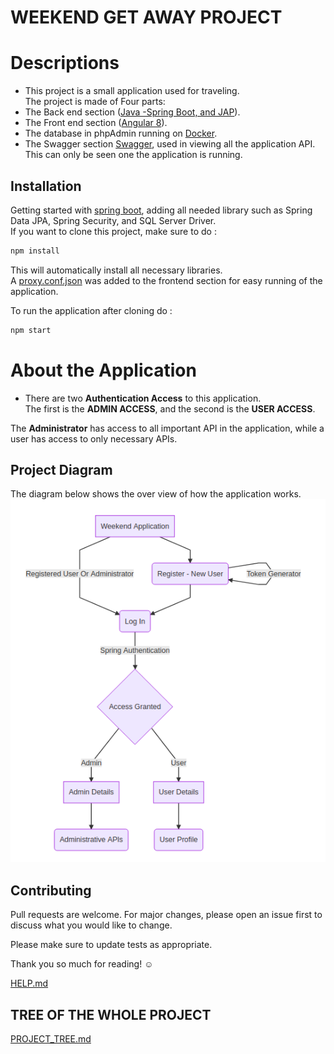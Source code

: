 # WEEKEND GET AWAY PROJECT

# Descriptions
 * This project is a small application used for traveling.  
 The project is made of Four parts:  
 * The Back end section ([Java -Spring Boot, and JAP](https://www.javainuse.com/spring/boot-jwt-mysql)).
 * The Front end section ([Angular 8](https://angular.io)).
 * The database in phpAdmin running on [Docker](https://blog.thenets.org/how-to-install-mysql-and-phpmyadmin-with-docker/).
 * The Swagger section [Swagger](http://localhost:9002/swagger-ui.html#/), used in viewing all the application API. This can only be seen one the application is running.

## Installation

Getting started with [spring boot](https://start.spring.io/), adding all needed library such as Spring Data JPA, Spring Security, and SQL Server Driver.  
If you want to clone this project, make sure to do :

```bash
npm install 
```
This will automatically install all necessary libraries.  
A [proxy.conf.json](weekend-project-front/proxy.conf.json) was added to the frontend section for easy running of the application.  

To run the application after cloning do :
```bash
npm start 
```

# About the Application
* There are two **Authentication Access** to this application.  
The first is the **ADMIN ACCESS**, and the second is the **USER ACCESS**.

The **Administrator** has access to all important API in the application, while a user has access to only necessary APIs.

## Project Diagram
The diagram below shows the over view of how the application works.  
![Application Image](weekendDiagram.png)


## Contributing
Pull requests are welcome. For major changes, please open an issue first to discuss what you would like to change.

Please make sure to update tests as appropriate.


Thank you so much for reading! ☺

[HELP.md](HELP.md)

## TREE OF THE WHOLE PROJECT
[PROJECT_TREE.md](backendList.md)